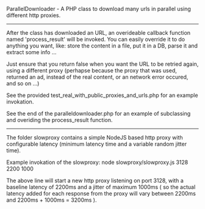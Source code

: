 ParallelDownloader - A PHP class to download many urls in parallel using different http proxies.

--------------

After the class has downloaded an URL, an overideable callback function 
named 'process_result' will be invoked. You can easily override it to do
anything you want, like: store the content in a file, put it in a DB,
parse it and extract some info ... 

Just ensure that you return false when you want the URL to be retried again, 
using a different proxy (perhapse because the proxy that was used, returned 
an ad, instead of the real content, or an network error occured, and so on ...)

See the provided test_real_with_public_proxies_and_urls.php for an
example invokation. 

See the end of the paralleldownloader.php for an example of
subclassing and overiding the process_result function.

--------------

The folder slowproxy contains a simple NodeJS based http proxy with
configurable latency (minimum latency time and a variable random
jitter time).

Example invokation of the slowproxy:
node slowproxy/slowproxy.js 3128 2200 1000

The above line will start a new http proxy listening on port 3128, with a baseline
latency of 2200ms and a jitter of maximum 1000ms ( so the actual
latency added for each response from the proxy will vary between  2200ms
and 2200ms + 1000ms = 3200ms ).
